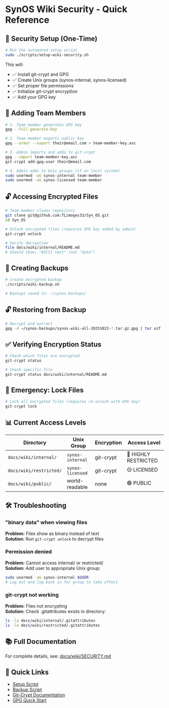 # SynOS Wiki Security - Quick Reference

## 🔐 Security Setup (One-Time)

```bash
# Run the automated setup script
sudo ./scripts/setup-wiki-security.sh
```

This will:
- ✅ Install git-crypt and GPG
- ✅ Create Unix groups (synos-internal, synos-licensed)
- ✅ Set proper file permissions
- ✅ Initialize git-crypt encryption
- ✅ Add your GPG key

## 👥 Adding Team Members

```bash
# 1. Team member generates GPG key
gpg --full-generate-key

# 2. Team member exports public key
gpg --armor --export their@email.com > team-member-key.asc

# 3. Admin imports and adds to git-crypt
gpg --import team-member-key.asc
git-crypt add-gpg-user their@email.com

# 4. Admin adds to Unix groups (if on local system)
sudo usermod -aG synos-internal team-member
sudo usermod -aG synos-licensed team-member
```

## 🔓 Accessing Encrypted Files

```bash
# Team member clones repository
git clone git@github.com:TLimoges33/Syn_OS.git
cd Syn_OS

# Unlock encrypted files (requires GPG key added by admin)
git-crypt unlock

# Verify decryption
file docs/wiki/internal/README.md
# Should show: "ASCII text" (not "data")
```

## 💾 Creating Backups

```bash
# Create encrypted backup
./scripts/wiki-backup.sh

# Backups saved to: ~/synos-backups/
```

## 🔓 Restoring from Backup

```bash
# Decrypt and extract
gpg -d ~/synos-backups/synos-wiki-all-20251022-*.tar.gz.gpg | tar xzf -
```

## ✅ Verifying Encryption Status

```bash
# Check which files are encrypted
git-crypt status

# Check specific file
git-crypt status docs/wiki/internal/README.md
```

## 🚨 Emergency: Lock Files

```bash
# Lock all encrypted files (requires re-unlock with GPG key)
git-crypt lock
```

## 📊 Current Access Levels

| Directory | Unix Group | Encryption | Access Level |
|-----------|-----------|------------|--------------|
| `docs/wiki/internal/` | `synos-internal` | git-crypt | 🔴 HIGHLY RESTRICTED |
| `docs/wiki/restricted/` | `synos-licensed` | git-crypt | 🟡 LICENSED |
| `docs/wiki/public/` | world-readable | none | 🟢 PUBLIC |

## 🛠️ Troubleshooting

### "binary data" when viewing files
**Problem:** Files show as binary instead of text  
**Solution:** Run `git-crypt unlock` to decrypt files

### Permission denied
**Problem:** Cannot access internal/ or restricted/  
**Solution:** Add user to appropriate Unix group:
```bash
sudo usermod -aG synos-internal $USER
# Log out and log back in for group to take effect
```

### git-crypt not working
**Problem:** Files not encrypting  
**Solution:** Check .gitattributes exists in directory:
```bash
ls -la docs/wiki/internal/.gitattributes
ls -la docs/wiki/restricted/.gitattributes
```

## 📚 Full Documentation

For complete details, see: [docs/wiki/SECURITY.md](SECURITY.md)

## 🔗 Quick Links

- [Setup Script](../../scripts/setup-wiki-security.sh)
- [Backup Script](../../scripts/wiki-backup.sh)
- [Git-Crypt Documentation](https://github.com/AGWA/git-crypt)
- [GPG Quick Start](https://www.gnupg.org/gph/en/manual/c14.html)
